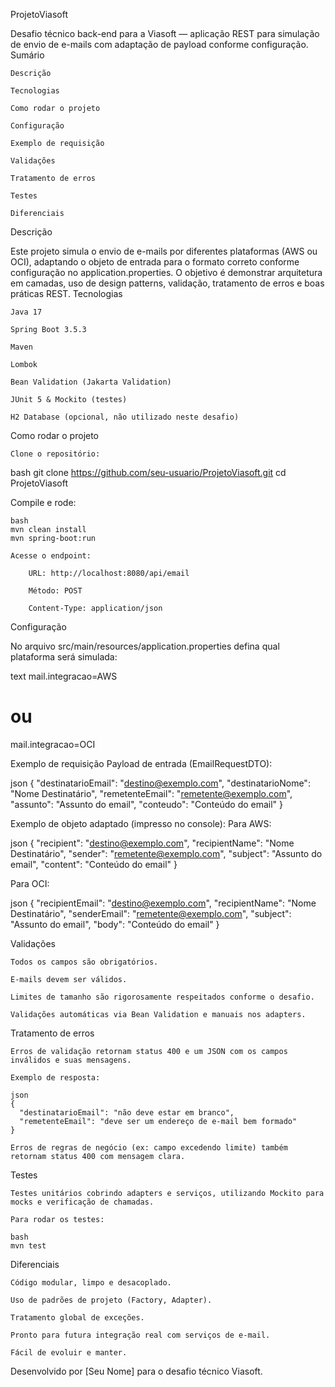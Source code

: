 ProjetoViasoft

Desafio técnico back-end para a Viasoft — aplicação REST para simulação de envio de e-mails com adaptação de payload conforme configuração.
Sumário

    Descrição

    Tecnologias

    Como rodar o projeto

    Configuração

    Exemplo de requisição

    Validações

    Tratamento de erros

    Testes

    Diferenciais

Descrição

Este projeto simula o envio de e-mails por diferentes plataformas (AWS ou OCI), adaptando o objeto de entrada para o formato correto conforme configuração no application.properties. O objetivo é demonstrar arquitetura em camadas, uso de design patterns, validação, tratamento de erros e boas práticas REST.
Tecnologias

    Java 17

    Spring Boot 3.5.3

    Maven

    Lombok

    Bean Validation (Jakarta Validation)

    JUnit 5 & Mockito (testes)

    H2 Database (opcional, não utilizado neste desafio)

Como rodar o projeto

    Clone o repositório:

bash
git clone https://github.com/seu-usuario/ProjetoViasoft.git
cd ProjetoViasoft

Compile e rode:

    bash
    mvn clean install
    mvn spring-boot:run

    Acesse o endpoint:

        URL: http://localhost:8080/api/email

        Método: POST

        Content-Type: application/json

Configuração

No arquivo src/main/resources/application.properties defina qual plataforma será simulada:

text
mail.integracao=AWS
# ou
mail.integracao=OCI

Exemplo de requisição
Payload de entrada (EmailRequestDTO):

json
{
  "destinatarioEmail": "destino@exemplo.com",
  "destinatarioNome": "Nome Destinatário",
  "remetenteEmail": "remetente@exemplo.com",
  "assunto": "Assunto do email",
  "conteudo": "Conteúdo do email"
}

Exemplo de objeto adaptado (impresso no console):
Para AWS:

json
{
  "recipient": "destino@exemplo.com",
  "recipientName": "Nome Destinatário",
  "sender": "remetente@exemplo.com",
  "subject": "Assunto do email",
  "content": "Conteúdo do email"
}

Para OCI:

json
{
  "recipientEmail": "destino@exemplo.com",
  "recipientName": "Nome Destinatário",
  "senderEmail": "remetente@exemplo.com",
  "subject": "Assunto do email",
  "body": "Conteúdo do email"
}

Validações

    Todos os campos são obrigatórios.

    E-mails devem ser válidos.

    Limites de tamanho são rigorosamente respeitados conforme o desafio.

    Validações automáticas via Bean Validation e manuais nos adapters.

Tratamento de erros

    Erros de validação retornam status 400 e um JSON com os campos inválidos e suas mensagens.

    Exemplo de resposta:

    json
    {
      "destinatarioEmail": "não deve estar em branco",
      "remetenteEmail": "deve ser um endereço de e-mail bem formado"
    }

    Erros de regras de negócio (ex: campo excedendo limite) também retornam status 400 com mensagem clara.

Testes

    Testes unitários cobrindo adapters e serviços, utilizando Mockito para mocks e verificação de chamadas.

    Para rodar os testes:

    bash
    mvn test

Diferenciais

    Código modular, limpo e desacoplado.

    Uso de padrões de projeto (Factory, Adapter).

    Tratamento global de exceções.

    Pronto para futura integração real com serviços de e-mail.

    Fácil de evoluir e manter.

Desenvolvido por [Seu Nome] para o desafio técnico Viasoft.
